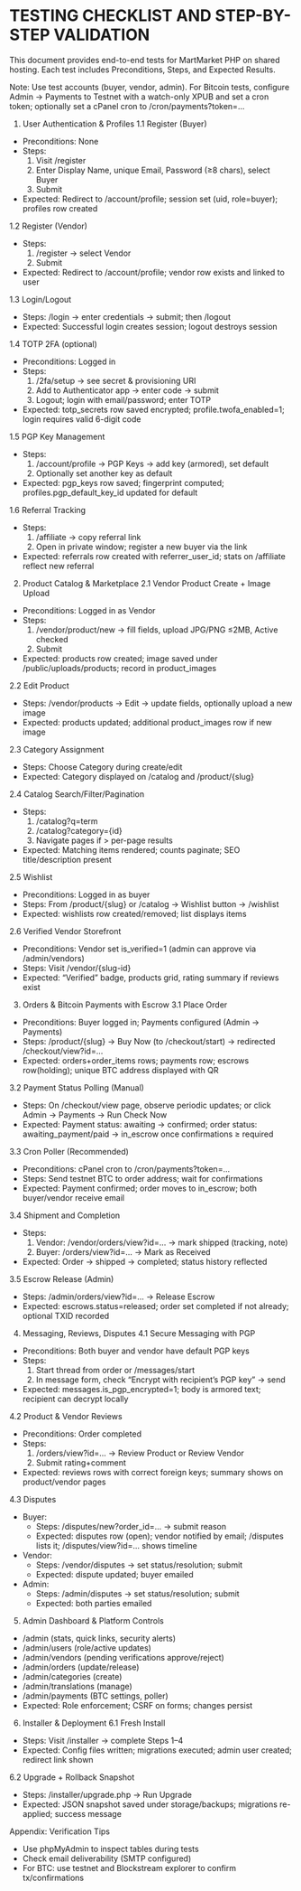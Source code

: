 # TESTING CHECKLIST AND STEP-BY-STEP VALIDATION

This document provides end-to-end tests for MartMarket PHP on shared hosting. Each test includes Preconditions, Steps, and Expected Results.

Note: Use test accounts (buyer, vendor, admin). For Bitcoin tests, configure Admin → Payments to Testnet with a watch-only XPUB and set a cron token; optionally set a cPanel cron to /cron/payments?token=...

1) User Authentication & Profiles
1.1 Register (Buyer)
- Preconditions: None
- Steps:
  1) Visit /register
  2) Enter Display Name, unique Email, Password (≥8 chars), select Buyer
  3) Submit
- Expected: Redirect to /account/profile; session set (uid, role=buyer); profiles row created

1.2 Register (Vendor)
- Steps:
  1) /register → select Vendor
  2) Submit
- Expected: Redirect to /account/profile; vendor row exists and linked to user

1.3 Login/Logout
- Steps: /login → enter credentials → submit; then /logout
- Expected: Successful login creates session; logout destroys session

1.4 TOTP 2FA (optional)
- Preconditions: Logged in
- Steps:
  1) /2fa/setup → see secret & provisioning URI
  2) Add to Authenticator app → enter code → submit
  3) Logout; login with email/password; enter TOTP
- Expected: totp_secrets row saved encrypted; profile.twofa_enabled=1; login requires valid 6-digit code

1.5 PGP Key Management
- Steps:
  1) /account/profile → PGP Keys → add key (armored), set default
  2) Optionally set another key as default
- Expected: pgp_keys row saved; fingerprint computed; profiles.pgp_default_key_id updated for default

1.6 Referral Tracking
- Steps:
  1) /affiliate → copy referral link
  2) Open in private window; register a new buyer via the link
- Expected: referrals row created with referrer_user_id; stats on /affiliate reflect new referral

2) Product Catalog & Marketplace
2.1 Vendor Product Create + Image Upload
- Preconditions: Logged in as Vendor
- Steps:
  1) /vendor/product/new → fill fields, upload JPG/PNG ≤2MB, Active checked
  2) Submit
- Expected: products row created; image saved under /public/uploads/products; record in product_images

2.2 Edit Product
- Steps: /vendor/products → Edit → update fields, optionally upload a new image
- Expected: products updated; additional product_images row if new image

2.3 Category Assignment
- Steps: Choose Category during create/edit
- Expected: Category displayed on /catalog and /product/{slug}

2.4 Catalog Search/Filter/Pagination
- Steps:
  1) /catalog?q=term
  2) /catalog?category={id}
  3) Navigate pages if > per-page results
- Expected: Matching items rendered; counts paginate; SEO title/description present

2.5 Wishlist
- Preconditions: Logged in as buyer
- Steps: From /product/{slug} or /catalog → Wishlist button → /wishlist
- Expected: wishlists row created/removed; list displays items

2.6 Verified Vendor Storefront
- Preconditions: Vendor set is_verified=1 (admin can approve via /admin/vendors)
- Steps: Visit /vendor/{slug-id}
- Expected: “Verified” badge, products grid, rating summary if reviews exist

3) Orders & Bitcoin Payments with Escrow
3.1 Place Order
- Preconditions: Buyer logged in; Payments configured (Admin → Payments)
- Steps: /product/{slug} → Buy Now (to /checkout/start) → redirected /checkout/view?id=...
- Expected: orders+order_items rows; payments row; escrows row(holding); unique BTC address displayed with QR

3.2 Payment Status Polling (Manual)
- Steps: On /checkout/view page, observe periodic updates; or click Admin → Payments → Run Check Now
- Expected: Payment status: awaiting → confirmed; order status: awaiting_payment/paid → in_escrow once confirmations ≥ required

3.3 Cron Poller (Recommended)
- Preconditions: cPanel cron to /cron/payments?token=...
- Steps: Send testnet BTC to order address; wait for confirmations
- Expected: Payment confirmed; order moves to in_escrow; both buyer/vendor receive email

3.4 Shipment and Completion
- Steps:
  1) Vendor: /vendor/orders/view?id=... → mark shipped (tracking, note)
  2) Buyer: /orders/view?id=... → Mark as Received
- Expected: Order → shipped → completed; status history reflected

3.5 Escrow Release (Admin)
- Steps: /admin/orders/view?id=... → Release Escrow
- Expected: escrows.status=released; order set completed if not already; optional TXID recorded

4) Messaging, Reviews, Disputes
4.1 Secure Messaging with PGP
- Preconditions: Both buyer and vendor have default PGP keys
- Steps:
  1) Start thread from order or /messages/start
  2) In message form, check “Encrypt with recipient’s PGP key” → send
- Expected: messages.is_pgp_encrypted=1; body is armored text; recipient can decrypt locally

4.2 Product & Vendor Reviews
- Preconditions: Order completed
- Steps:
  1) /orders/view?id=... → Review Product or Review Vendor
  2) Submit rating+comment
- Expected: reviews rows with correct foreign keys; summary shows on product/vendor pages

4.3 Disputes
- Buyer:
  - Steps: /disputes/new?order_id=... → submit reason
  - Expected: disputes row (open); vendor notified by email; /disputes lists it; /disputes/view?id=... shows timeline
- Vendor:
  - Steps: /vendor/disputes → set status/resolution; submit
  - Expected: dispute updated; buyer emailed
- Admin:
  - Steps: /admin/disputes → set status/resolution; submit
  - Expected: both parties emailed

5) Admin Dashboard & Platform Controls
- /admin (stats, quick links, security alerts)
- /admin/users (role/active updates)
- /admin/vendors (pending verifications approve/reject)
- /admin/orders (update/release)
- /admin/categories (create)
- /admin/translations (manage)
- /admin/payments (BTC settings, poller)
- Expected: Role enforcement; CSRF on forms; changes persist

6) Installer & Deployment
6.1 Fresh Install
- Steps: Visit /installer → complete Steps 1–4
- Expected: Config files written; migrations executed; admin user created; redirect link shown

6.2 Upgrade + Rollback Snapshot
- Steps: /installer/upgrade.php → Run Upgrade
- Expected: JSON snapshot saved under storage/backups; migrations re-applied; success message

Appendix: Verification Tips
- Use phpMyAdmin to inspect tables during tests
- Check email deliverability (SMTP configured)
- For BTC: use testnet and Blockstream explorer to confirm tx/confirmations
